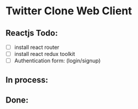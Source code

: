 # Twitter Clone Web Client


## Reactjs Todo:
- [ ] install react router
- [ ] install react redux toolkit
- [ ] Authentication form: (login/signup)

## In process:

## Done:
